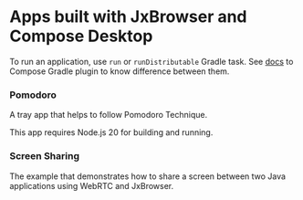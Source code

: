 # Apps built with JxBrowser and Compose Desktop

To run an application, use `run` or `runDistributable` Gradle task. 
See [docs][compose-gradle-plugin] to Compose Gradle plugin to know difference 
between them.

[compose-gradle-plugin]: https://github.com/JetBrains/compose-multiplatform/blob/master/tutorials/Native_distributions_and_local_execution/README.md#gradle-plugin

### Pomodoro

A tray app that helps to follow Pomodoro Technique.

This app requires Node.js 20 for building and running.

### Screen Sharing

The example that demonstrates how to share a screen between two Java
applications using WebRTC and JxBrowser.
